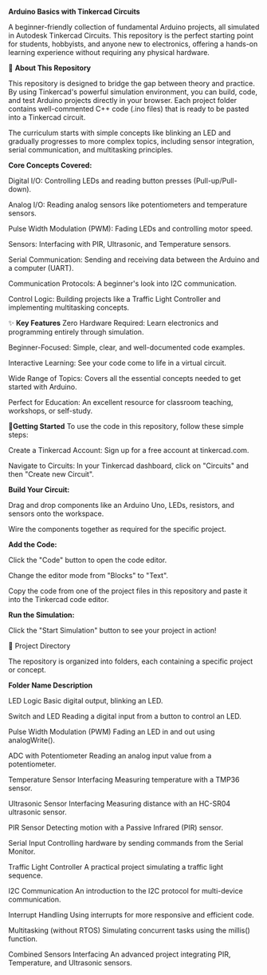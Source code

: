 **Arduino Basics with Tinkercad Circuits**

A beginner-friendly collection of fundamental Arduino projects, all simulated in Autodesk Tinkercad Circuits. This repository is the perfect starting point for students, hobbyists, and anyone new to electronics, offering a hands-on learning experience without requiring any physical hardware.

🎯 **About This Repository**

This repository is designed to bridge the gap between theory and practice. By using Tinkercad's powerful simulation environment, you can build, code, and test Arduino projects directly in your browser. Each project folder contains well-commented C++ code (.ino files) that is ready to be pasted into a Tinkercad circuit.

The curriculum starts with simple concepts like blinking an LED and gradually progresses to more complex topics, including sensor integration, serial communication, and multitasking principles.

**Core Concepts Covered:**

Digital I/O: Controlling LEDs and reading button presses (Pull-up/Pull-down).

Analog I/O: Reading analog sensors like potentiometers and temperature sensors.

Pulse Width Modulation (PWM): Fading LEDs and controlling motor speed.

Sensors: Interfacing with PIR, Ultrasonic, and Temperature sensors.

Serial Communication: Sending and receiving data between the Arduino and a computer (UART).

Communication Protocols: A beginner's look into I2C communication.

Control Logic: Building projects like a Traffic Light Controller and implementing multitasking concepts.

✨ **Key Features**
Zero Hardware Required: Learn electronics and programming entirely through simulation.

Beginner-Focused: Simple, clear, and well-documented code examples.

Interactive Learning: See your code come to life in a virtual circuit.

Wide Range of Topics: Covers all the essential concepts needed to get started with Arduino.

Perfect for Education: An excellent resource for classroom teaching, workshops, or self-study.

🚀**Getting Started**
To use the code in this repository, follow these simple steps:

Create a Tinkercad Account: Sign up for a free account at tinkercad.com.

Navigate to Circuits: In your Tinkercad dashboard, click on "Circuits" and then "Create new Circuit".

**Build Your Circuit:**

Drag and drop components like an Arduino Uno, LEDs, resistors, and sensors onto the workspace.

Wire the components together as required for the specific project.

**Add the Code:**

Click the "Code" button to open the code editor.

Change the editor mode from "Blocks" to "Text".

Copy the code from one of the project files in this repository and paste it into the Tinkercad code editor.

**Run the Simulation:**

Click the "Start Simulation" button to see your project in action!

📁 Project Directory

The repository is organized into folders, each containing a specific project or concept.

**Folder Name	Description**

LED Logic	Basic digital output, blinking an LED.

Switch and LED	Reading a digital input from a button to control an LED.

Pulse Width Modulation (PWM)	Fading an LED in and out using analogWrite().

ADC with Potentiometer	Reading an analog input value from a potentiometer.

Temperature Sensor Interfacing	Measuring temperature with a TMP36 sensor.

Ultrasonic Sensor Interfacing	Measuring distance with an HC-SR04 ultrasonic sensor.

PIR Sensor	Detecting motion with a Passive Infrared (PIR) sensor.

Serial Input	Controlling hardware by sending commands from the Serial Monitor.

Traffic Light Controller	A practical project simulating a traffic light sequence.

I2C Communication	An introduction to the I2C protocol for multi-device communication.

Interrupt Handling	Using interrupts for more responsive and efficient code.

Multitasking (without RTOS)	Simulating concurrent tasks using the millis() function.

Combined Sensors Interfacing	An advanced project integrating PIR, Temperature, and Ultrasonic sensors.
